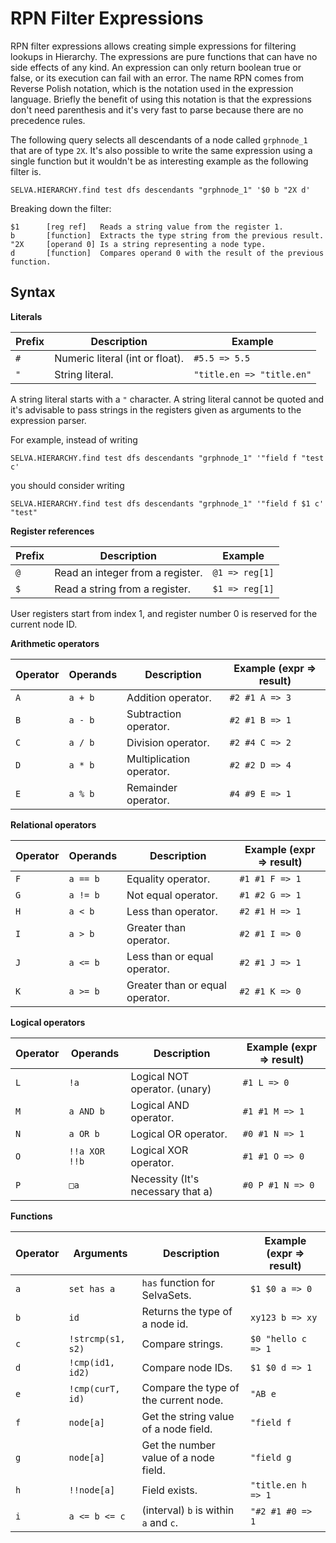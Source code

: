 RPN Filter Expressions
======================

RPN filter expressions allows creating simple expressions for filtering lookups
in Hierarchy. The expressions are pure functions that can have no side effects
of any kind. An expression can only return boolean true or false, or its
execution can fail with an error. The name RPN comes from Reverse Polish
notation, which is the notation used in the expression language. Briefly the
benefit of using this notation is that the expressions don't need parenthesis
and it's very fast to parse because there are no precedence rules.

The following query selects all descendants of a node called `grphnode_1` that are of
type `2X`. It's also possible to write the same expression using a single function
but it wouldn't be as interesting example as the following filter is.

```
SELVA.HIERARCHY.find test dfs descendants "grphnode_1" '$0 b "2X d'
```

Breaking down the filter:

```
$1      [reg ref]   Reads a string value from the register 1.
b       [function]  Extracts the type string from the previous result.
"2X     [operand 0] Is a string representing a node type.
d       [function]  Compares operand 0 with the result of the previous function.
```


Syntax
------

**Literals**

| Prefix                        | Description                       | Example                   |
|-------------------------------|-----------------------------------|---------------------------|
| `#`                           | Numeric literal (int or float).   | `#5.5 => 5.5`             |
| `"`                           | String literal.                   | `"title.en => "title.en"` |

A string literal starts with a `"` character. A string literal cannot be quoted
and it's advisable to pass strings in the registers given as arguments to the
expression parser.

For example, instead of writing

```
SELVA.HIERARCHY.find test dfs descendants "grphnode_1" '"field f "test c'
```

you should consider writing

```
SELVA.HIERARCHY.find test dfs descendants "grphnode_1" '"field f $1 c' "test"
```

**Register references**

| Prefix                        | Description                       | Example                   |
|-------------------------------|-----------------------------------|---------------------------|
| `@`                           | Read an integer from a register.  | `@1 => reg[1]`            |
| `$`                           | Read a string from a register.    | `$1 => reg[1]`            |

User registers start from index 1, and register number 0 is reserved for the current node ID.

**Arithmetic operators**

| Operator | Operands           | Description                       | Example (expr => result)  |
|----------|--------------------|-----------------------------------|---------------------------|
| `A`      | `a + b`            | Addition operator.                | `#2 #1 A => 3`            |
| `B`      | `a - b`            | Subtraction operator.             | `#2 #1 B => 1`            |
| `C`      | `a / b`            | Division operator.                | `#2 #4 C => 2`            |
| `D`      | `a * b`            | Multiplication operator.          | `#2 #2 D => 4`            |
| `E`      | `a % b`            | Remainder operator.               | `#4 #9 E => 1`            |

**Relational operators**

| Operator | Operands           | Description                       | Example (expr => result)  |
|----------|--------------------|-----------------------------------|---------------------------|
| `F`      | `a == b`           | Equality operator.                | `#1 #1 F => 1`            |
| `G`      | `a != b`           | Not equal operator.               | `#1 #2 G => 1`            |
| `H`      | `a < b`            | Less than operator.               | `#2 #1 H => 1`            |
| `I`      | `a > b`            | Greater than operator.            | `#2 #1 I => 0`            |
| `J`      | `a <= b`           | Less than or equal operator.      | `#2 #1 J => 1`            |
| `K`      | `a >= b`           | Greater than or equal operator.   | `#2 #1 K => 0`            |

**Logical operators**

| Operator | Operands           | Description                       | Example (expr => result)  |
|----------|--------------------|-----------------------------------|---------------------------|
| `L`      | `!a`               | Logical NOT operator. (unary)     | `#1 L => 0`               |
| `M`      | `a AND b`          | Logical AND operator.             | `#1 #1 M => 1`            |
| `N`      | `a OR b`           | Logical OR operator.              | `#0 #1 N => 1`            |
| `O`      | `!!a XOR !!b`      | Logical XOR operator.             | `#1 #1 O => 0`            |
| `P`      | `□a`               | Necessity (It's necessary that a) | `#0 P #1 N => 0`          |

**Functions**

| Operator | Arguments          | Description                       | Example (expr => result)  |
|----------|--------------------|-----------------------------------|---------------------------|
| `a`      | `set has a`        | `has` function for SelvaSets.     | `$1 $0 a => 0`            |
| `b`      | `id`               | Returns the type of a node id.    | `xy123 b => xy`           |
| `c`      | `!strcmp(s1, s2)`  | Compare strings.                  | `$0 "hello c => 1`        |
| `d`      | `!cmp(id1, id2)`   | Compare node IDs.                 | `$1 $0 d => 1`            | 
| `e`      | `!cmp(curT, id)`   | Compare the type of the current node. | `"AB e`               |
| `f`      | `node[a]`          | Get the string value of a node field. | `"field f`            |
| `g`      | `node[a]`          | Get the number value of a node field. | `"field g`            |
| `h`      | `!!node[a]`        | Field exists.                     | `"title.en h => 1`        |
| `i`      | `a <= b <= c`      | (interval) `b` is within `a` and `c`. | `"#2 #1 #0 => 1`      |
